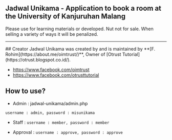 ## Jadwal Unikama - Application to book a room at the University of Kanjuruhan Malang
Please use for learning materials or developed. Nut not for sale. When selling a variety of ways it will be penalized.
<hr>
## Creator
Jadwal Unikama was created by and is maintained by **[F. Rohim](https://about.me/oimtrust/)**, Owner of [Otrust Tutorial](https://otrust.blogspot.co.id/).

* https://www.facebook.com/oimtrust
* https://www.facebook.com/otrusttutorial

## How to use?
* Admin : jadwal-unikama/admin.php

`username : admin, password : misunikama`

* Staff :
`username : member, password : member`

* Approval :
`username : approve, password : approve`
